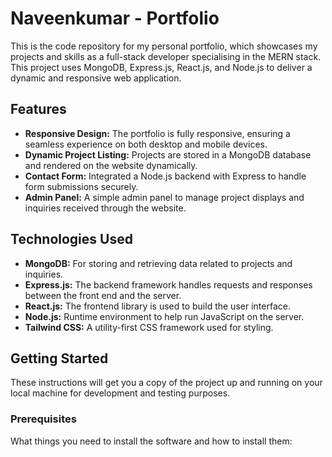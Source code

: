 # Naveenkumar - Portfolio




This is the code repository for my personal portfolio, which showcases my projects and skills as a full-stack developer specialising in the MERN stack. 
This project uses MongoDB, Express.js, React.js, and Node.js to deliver a dynamic and responsive web application.


## Features

- **Responsive Design:** The portfolio is fully responsive, ensuring a seamless experience on both desktop and mobile devices.
- **Dynamic Project Listing:** Projects are stored in a MongoDB database and rendered on the website dynamically.
- **Contact Form:** Integrated a Node.js backend with Express to handle form submissions securely.
- **Admin Panel:** A simple admin panel to manage project displays and inquiries received through the website.

## Technologies Used

- **MongoDB:** For storing and retrieving data related to projects and inquiries.
- **Express.js:** The backend framework handles requests and responses between the front end and the server.
- **React.js:** The frontend library is used to build the user interface.
- **Node.js:** Runtime environment to help run JavaScript on the server.
- **Tailwind CSS:** A utility-first CSS framework used for styling.

## Getting Started

These instructions will get you a copy of the project up and running on your local machine for development and testing purposes.

### Prerequisites

What things you need to install the software and how to install them:

